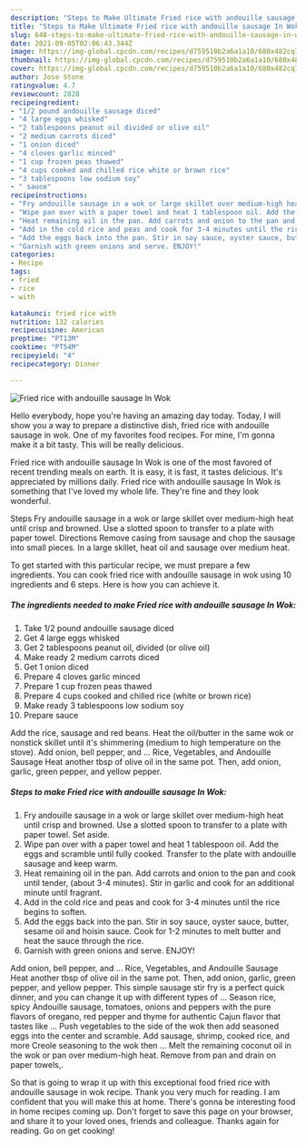 ```yaml
---
description: "Steps to Make Ultimate Fried rice with andouille sausage In Wok"
title: "Steps to Make Ultimate Fried rice with andouille sausage In Wok"
slug: 648-steps-to-make-ultimate-fried-rice-with-andouille-sausage-in-wok
date: 2021-09-05T02:06:43.344Z
image: https://img-global.cpcdn.com/recipes/d759510b2a6a1a10/680x482cq70/fried-rice-with-andouille-sausage-in-wok-recipe-main-photo.jpg
thumbnail: https://img-global.cpcdn.com/recipes/d759510b2a6a1a10/680x482cq70/fried-rice-with-andouille-sausage-in-wok-recipe-main-photo.jpg
cover: https://img-global.cpcdn.com/recipes/d759510b2a6a1a10/680x482cq70/fried-rice-with-andouille-sausage-in-wok-recipe-main-photo.jpg
author: Jose Stone
ratingvalue: 4.7
reviewcount: 2828
recipeingredient:
- "1/2 pound andouille sausage diced"
- "4 large eggs whisked"
- "2 tablespoons peanut oil divided or olive oil"
- "2 medium carrots diced"
- "1 onion diced"
- "4 cloves garlic minced"
- "1 cup frozen peas thawed"
- "4 cups cooked and chilled rice white or brown rice"
- "3 tablespoons low sodium soy"
- " sauce"
recipeinstructions:
- "Fry andouille sausage in a wok or large skillet over medium-high heat until crisp and browned. Use a slotted spoon to transfer to a plate with paper towel. Set aside."
- "Wipe pan over with a paper towel and heat 1 tablespoon oil. Add the eggs and scramble until fully cooked. Transfer to the plate with andouille sausage and keep warm."
- "Heat remaining oil in the pan. Add carrots and onion to the pan and cook until tender, (about 3-4 minutes). Stir in garlic and cook for an additional minute until fragrant."
- "Add in the cold rice and peas and cook for 3-4 minutes until the rice begins to soften."
- "Add the eggs back into the pan. Stir in soy sauce, oyster sauce, butter, sesame oil and hoisin sauce. Cook for 1-2 minutes to melt butter and heat the sauce through the rice."
- "Garnish with green onions and serve. ENJOY!"
categories:
- Recipe
tags:
- fried
- rice
- with

katakunci: fried rice with 
nutrition: 132 calories
recipecuisine: American
preptime: "PT13M"
cooktime: "PT54M"
recipeyield: "4"
recipecategory: Dinner

---
```



![Fried rice with andouille sausage In Wok](https://img-global.cpcdn.com/recipes/d759510b2a6a1a10/680x482cq70/fried-rice-with-andouille-sausage-in-wok-recipe-main-photo.jpg)

Hello everybody, hope you're having an amazing day today. Today, I will show you a way to prepare a distinctive dish, fried rice with andouille sausage in wok. One of my favorites food recipes. For mine, I'm gonna make it a bit tasty. This will be really delicious.

Fried rice with andouille sausage In Wok is one of the most favored of recent trending meals on earth. It is easy, it is fast, it tastes delicious. It's appreciated by millions daily. Fried rice with andouille sausage In Wok is something that I've loved my whole life. They're fine and they look wonderful.

Steps Fry andouille sausage in a wok or large skillet over medium-high heat until crisp and browned. Use a slotted spoon to transfer to a plate with paper towel. Directions Remove casing from sausage and chop the sausage into small pieces. In a large skillet, heat oil and sausage over medium heat.


To get started with this particular recipe, we must prepare a few ingredients. You can cook fried rice with andouille sausage in wok using 10 ingredients and 6 steps. Here is how you can achieve it.

<!--inarticleads1-->

##### The ingredients needed to make Fried rice with andouille sausage In Wok:

1. Take 1/2 pound andouille sausage diced
1. Get 4 large eggs whisked
1. Get 2 tablespoons peanut oil, divided (or olive oil)
1. Make ready 2 medium carrots diced
1. Get 1 onion diced
1. Prepare 4 cloves garlic minced
1. Prepare 1 cup frozen peas thawed
1. Prepare 4 cups cooked and chilled rice (white or brown rice)
1. Make ready 3 tablespoons low sodium soy
1. Prepare  sauce


Add the rice, sausage and red beans. Heat the oil/butter in the same wok or nonstick skillet until it&#39;s shimmering (medium to high temperature on the stove). Add onion, bell pepper, and … Rice, Vegetables, and Andouille Sausage Heat another tbsp of olive oil in the same pot. Then, add onion, garlic, green pepper, and yellow pepper. 

<!--inarticleads2-->

##### Steps to make Fried rice with andouille sausage In Wok:

1. Fry andouille sausage in a wok or large skillet over medium-high heat until crisp and browned. Use a slotted spoon to transfer to a plate with paper towel. Set aside.
1. Wipe pan over with a paper towel and heat 1 tablespoon oil. Add the eggs and scramble until fully cooked. Transfer to the plate with andouille sausage and keep warm.
1. Heat remaining oil in the pan. Add carrots and onion to the pan and cook until tender, (about 3-4 minutes). Stir in garlic and cook for an additional minute until fragrant.
1. Add in the cold rice and peas and cook for 3-4 minutes until the rice begins to soften.
1. Add the eggs back into the pan. Stir in soy sauce, oyster sauce, butter, sesame oil and hoisin sauce. Cook for 1-2 minutes to melt butter and heat the sauce through the rice.
1. Garnish with green onions and serve. ENJOY!


Add onion, bell pepper, and … Rice, Vegetables, and Andouille Sausage Heat another tbsp of olive oil in the same pot. Then, add onion, garlic, green pepper, and yellow pepper. This simple sausage stir fry is a perfect quick dinner, and you can change it up with different types of … Season rice, spicy Andouille sausage, tomatoes, onions and peppers with the pure flavors of oregano, red pepper and thyme for authentic Cajun flavor that tastes like … Push vegetables to the side of the wok then add seasoned eggs into the center and scramble. Add sausage, shrimp, cooked rice, and more Creole seasoning to the wok then … Melt the remaining coconut oil in the wok or pan over medium-high heat. Remove from pan and drain on paper towels,. 

So that is going to wrap it up with this exceptional food fried rice with andouille sausage in wok recipe. Thank you very much for reading. I am confident that you will make this at home. There's gonna be interesting food in home recipes coming up. Don't forget to save this page on your browser, and share it to your loved ones, friends and colleague. Thanks again for reading. Go on get cooking!
